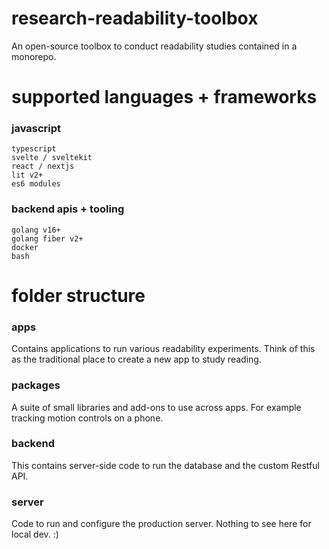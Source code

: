 # research-readability-toolbox
An open-source toolbox to conduct readability studies contained in a monorepo.

# supported languages + frameworks

### javascript
```
typescript
svelte / sveltekit
react / nextjs
lit v2+
es6 modules
```
### backend apis + tooling
```
golang v16+
golang fiber v2+
docker
bash
```
# folder structure

### apps

Contains applications to run various readability experiments. Think of this as the traditional place to create a new app to study reading.

### packages

A suite of small libraries and add-ons to use across apps. For example tracking motion controls on a phone.

### backend

This contains server-side code to run the database and the custom Restful API.

### server

Code to run and configure the production server. Nothing to see here for local dev. :)
